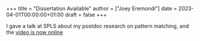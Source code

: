 +++
title = "Dissertation Available"
author = ["Joey Eremondi"]
date = 2023-04-01T00:00:00+01:00
draft = false
+++

I gave a talk at SPLS about my postdoc research on pattern matching, and the [video is now online](https://www.youtube.com/watch?v=t-9coCh3mOE)
